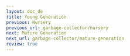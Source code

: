 ```yaml
---
layout: doc_de
title: Young Generation
previous: Nursery
previous_url: garbage-collector/nursery
next: Mature Generation
next_url: garbage-collector/mature-generation
review: true
---
```


